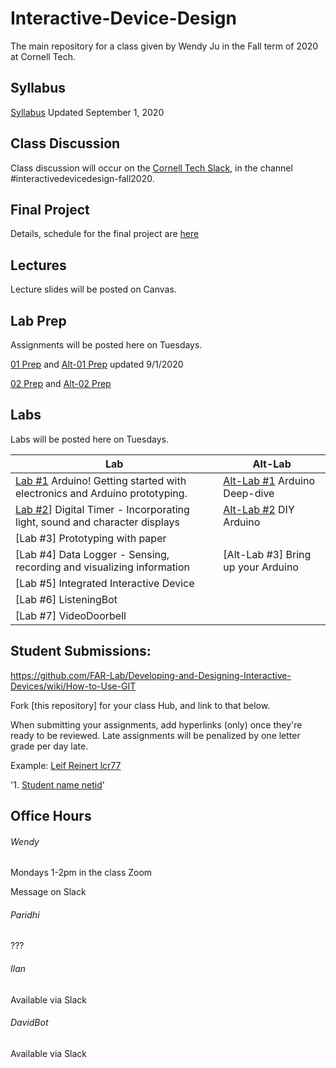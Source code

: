 # Interactive-Device-Design
The main repository for a class given by Wendy Ju in the Fall term of 2020 at Cornell Tech.

## Syllabus
[Syllabus](https://canvas.cornell.edu/courses/20078/assignments/syllabus) Updated September 1, 2020

## Class Discussion
Class discussion will occur on the [Cornell Tech Slack](cornelltech.slack.com), in the channel #interactivedevicedesign-fall2020.

## Final Project
Details, schedule for the final project are [here](https://github.com/FAR-Lab/Developing-and-Designing-Interactive-Devices/wiki/Final-Project)

## Lectures
Lecture slides will be posted on Canvas.


## Lab Prep 
Assignments will be posted here on Tuesdays.

[01 Prep](https://github.com/FAR-Lab/Developing-and-Designing-Interactive-Devices/wiki/preLab-01) and [Alt-01 Prep](https://github.com/FAR-Lab/Developing-and-Designing-Interactive-Devices/wiki/Alt-Pre---Lab-1) updated 9/1/2020

[02 Prep](https://github.com/FAR-Lab/Developing-and-Designing-Interactive-Devices/wiki/preLab-02) and [Alt-02 Prep](https://github.com/FAR-Lab/Developing-and-Designing-Interactive-Devices/wiki/Alt-Pre---Lab-2)


## Labs
Labs will be posted here on Tuesdays.

| Lab  | Alt-Lab |
| ------------- | ------------- |
| [Lab #1](https://github.com/FAR-Lab/Developing-and-Designing-Interactive-Devices/wiki/Lab-01) Arduino! Getting started with electronics and Arduino prototyping.  | [Alt-Lab #1](https://github.com/FAR-Lab/Developing-and-Designing-Interactive-Devices/wiki/Alt-Lab-1.-Arduino-Deep-Dive) Arduino Deep-dive|
| [Lab #2](https://github.com/FAR-Lab/Developing-and-Designing-Interactive-Devices/wiki/Lab-02)] Digital Timer - Incorporating light, sound and character displays  |  [Alt-Lab #2](https://github.com/FAR-Lab/Developing-and-Designing-Interactive-Devices/wiki/Alt-Lab-2.-DIY-Arduino) DIY Arduino|
| [Lab #3] Prototyping with paper |  |
| [Lab #4] Data Logger - Sensing, recording and visualizing information| [Alt-Lab #3] Bring up your Arduino |
| [Lab #5] Integrated Interactive Device |  |
| [Lab #6] ListeningBot |   |
| [Lab #7] VideoDoorbell |   |

## Student Submissions:

https://github.com/FAR-Lab/Developing-and-Designing-Interactive-Devices/wiki/How-to-Use-GIT

Fork [this repository] for your class Hub, and link to that below.

When submitting your assignments, add hyperlinks (only) once they're ready to be reviewed. Late assignments will be penalized by one letter grade per day late.



Example:  [Leif Reinert lcr77](https://github.com/lcr77/Interactive-Lab-Hub)

'1. [Student name netid](link)'





## Office Hours 

###### Wendy
Mondays 1-2pm in the class Zoom

Message on Slack


###### Paridhi

???

###### Ilan
Available via Slack

###### DavidBot
Available via Slack

